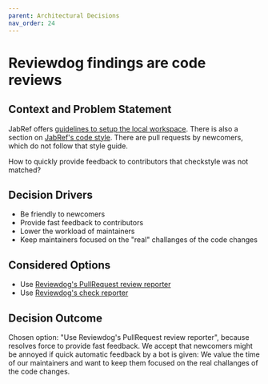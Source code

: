 ```yaml
---
parent: Architectural Decisions
nav_order: 24
---
```

# Reviewdog findings are code reviews

## Context and Problem Statement

JabRef offers [guidelines to setup the local workspace](https://devdocs.jabref.org/getting-into-the-code/guidelines-for-setting-up-a-local-workspace).
There is also a section on [JabRef's code style](https://devdocs.jabref.org/getting-into-the-code/guidelines-for-setting-up-a-local-workspace#using-jabrefs-code-style).
There are pull requests by newcomers, which do not follow that style guide.

How to quickly provide feedback to contributors that checkstyle was not matched?

## Decision Drivers

* Be friendly to newcomers
* Provide fast feedback to contributors
* Lower the workload of maintainers
* Keep maintainers focused on the "real" challanges of the code changes

## Considered Options


* Use [Reviewdog's PullRequest review reporter](https://github.com/reviewdog/reviewdog#reporter-github-pullrequest-review-comment--reportergithub-pr-review)
* Use [Reviewdog's check reporter](https://github.com/reviewdog/reviewdog#reporter-github-checks--reportergithub-check)

## Decision Outcome

Chosen option: "Use Reviewdog's PullRequest review reporter", because resolves force to provide fast feedback.
We accept that newcomers might be annoyed if quick automatic feedback by a bot is given:
We value the time of our maintainers and want to keep them focused on the real challanges of the code changes.
